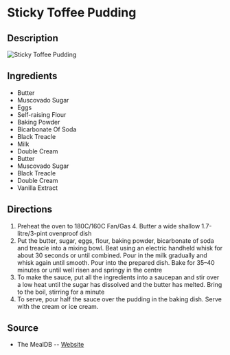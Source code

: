# Sticky Toffee Pudding

## Description
![Sticky Toffee Pudding](https://www.themealdb.com/images/media/meals/xqqqtu1511637379.jpg "Sticky Toffee Pudding")

## Ingredients
- Butter
- Muscovado Sugar
- Eggs
- Self-raising Flour
- Baking Powder
- Bicarbonate Of Soda
- Black Treacle
- Milk
- Double Cream
- Butter
- Muscovado Sugar
- Black Treacle
- Double Cream
- Vanilla Extract

## Directions
1. Preheat the oven to 180C/160C Fan/Gas 4. Butter a wide shallow 1.7-litre/3-pint ovenproof dish
2. Put the butter, sugar, eggs, flour, baking powder, bicarbonate of soda and treacle into a mixing bowl. Beat using an electric handheld whisk for about 30 seconds or until combined. Pour in the milk gradually and whisk again until smooth. Pour into the prepared dish. Bake for 35–40 minutes or until well risen and springy in the centre
3. To make the sauce, put all the ingredients into a saucepan and stir over a low heat until the sugar has dissolved and the butter has melted. Bring to the boil, stirring for a minute
4. To serve, pour half the sauce over the pudding in the baking dish. Serve with the cream or ice cream.

## Source

- The MealDB -- [Website](https://themealdb.com/)
